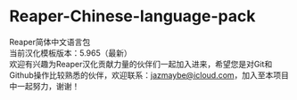 # Reaper-Chinese-language-pack
Reaper简体中文语言包<br>
当前汉化模板版本：5.965（最新）<br>
欢迎有兴趣为Reaper汉化贡献力量的伙伴们一起加入进来，希望您是对Git和Github操作比较熟悉的伙伴，欢迎联系：jazmaybe@icloud.com，加入至本项目中一起努力，谢谢！<br>
